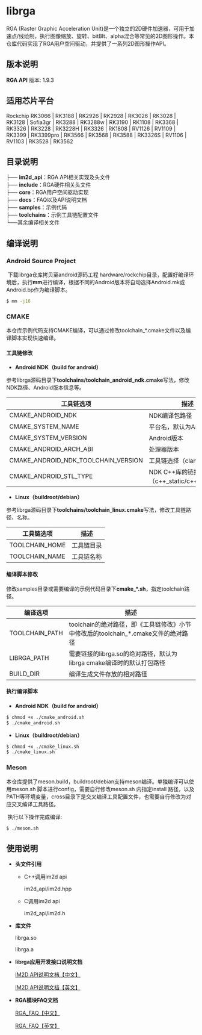 # librga

RGA (Raster Graphic Acceleration Unit)是一个独立的2D硬件加速器，可用于加速点/线绘制，执行图像缩放、旋转、bitBlt、alpha混合等常见的2D图形操作。本仓库代码实现了RGA用户空间驱动，并提供了一系列2D图形操作API。

## 版本说明

**RGA API** 版本: 1.9.3

## 适用芯片平台

Rockchip RK3066 | RK3188 | RK2926 | RK2928 | RK3026 | RK3028 | RK3128 | Sofia3gr | RK3288 | RK3288w | RK3190 | RK1108 | RK3368 | RK3326 | RK3228 | RK3228H | RK3326 | RK1808 | RV1126 | RV1109 | RK3399 | RK3399pro | RK3566 | RK3568 | RK3588 | RK3326S | RV1106 | RV1103 | RK3528 | RK3562

## 目录说明

├── **im2d_api**：RGA API相关实现及头文件<br/>
├── **include**：RGA硬件相关头文件<br/>
├── **core**：RGA用户空间驱动实现<br/>
├── **docs**：FAQ以及API说明文档<br/>
├── **samples**：示例代码<br/>
├── **toolchains**：示例工具链配置文件<br/>
└──其余编译相关文件<br/>

## 编译说明

### Android Source Project

​	下载librga仓库拷贝至android源码工程 hardware/rockchip目录，配置好编译环境后，执行**mm**进行编译，根据不同的Android版本将自动选择Android.mk或Android.bp作为编译脚本。

```bash
$ mm -j16
```

### CMAKE

​	本仓库示例代码支持CMAKE编译，可以通过修改toolchain_*.cmake文件以及编译脚本实现快速编译。

#### 工具链修改

- **Android NDK（build for android）**

​	参考librga源码目录下**toolchains/toolchain_android_ndk.cmake**写法，修改NDK路径、Android版本信息等。

| 工具链选项                          | 描述                                         |
| ----------------------------------- | -------------------------------------------- |
| CMAKE_ANDROID_NDK                   | NDK编译包路径                                |
| CMAKE_SYSTEM_NAME                   | 平台名，默认为Android                        |
| CMAKE_SYSTEM_VERSION                | Android版本                                  |
| CMAKE_ANDROID_ARCH_ABI              | 处理器版本                                   |
| CMAKE_ANDROID_NDK_TOOLCHAIN_VERSION | 工具链选择（clang/gcc）                      |
| CMAKE_ANDROID_STL_TYPE              | NDK C++库的链接方式（c++_static/c++_shared） |

- **Linux（buildroot/debian）**

​	参考librga源码目录下**toolchains/toolchain_linux.cmake**写法，修改工具链路径、名称。

| 工具链选项     | 描述       |
| -------------- | ---------- |
| TOOLCHAIN_HOME | 工具链目录 |
| TOOLCHAIN_NAME | 工具链名称 |

#### 编译脚本修改

​	修改samples目录或需要编译的示例代码目录下**cmake_*.sh**，指定toolchain路径。

| 编译选项       | 描述                                                         |
| -------------- | ------------------------------------------------------------ |
| TOOLCHAIN_PATH | toolchain的绝对路径，即《工具链修改》小节中修改后的toolchain_*.cmake文件的绝对路径 |
| LIBRGA_PATH    | 需要链接的librga.so的绝对路径，默认为librga cmake编译时的默认打包路径 |
| BUILD_DIR      | 编译生成文件存放的相对路径                                   |

#### 执行编译脚本

- **Android NDK（build for android）**

```bash
$ chmod +x ./cmake_android.sh
$ ./cmake_android.sh
```

- **Linux（buildroot/debian）**

```bash
$ chmod +x ./cmake_linux.sh
$ ./cmake_linux.sh
```

### Meson

​	本仓库提供了meson.build，buildroot/debian支持meson编译。单独编译可以使用meson.sh 脚本进行config，需要自行修改meson.sh 内指定install 路径，以及PATH等环境变量，cross目录下是交叉编译工具配置文件，也需要自行修改为对应交叉编译工具路径。

​	执行以下操作完成编译:

```bash
$ ./meson.sh
```

## 使用说明

* **头文件引用**

  * C++调用im2d api

    im2d_api/im2d.hpp

  * C调用im2d api

    im2d_api/im2d.h

* **库文件**

  librga.so

  librga.a

* **librga应用开发接口说明文档**

  [IM2D API说明文档【中文】](docs/Rockchip_Developer_Guide_RGA_CN.md)

  [IM2D API说明文档【英文】](docs/Rockchip_Developer_Guide_RGA_EN.md)

* **RGA模块FAQ文档**

  [RGA_FAQ【中文】](docs/Rockchip_FAQ_RGA_CN.md)

  [RGA_FAQ【英文】](docs/Rockchip_FAQ_RGA_EN.md)

